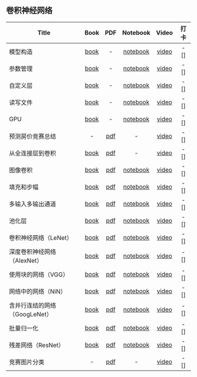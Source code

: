 ## 卷积神经网络
| Title | Book | PDF | Notebook | Video | 打卡 |
| --- | :---: | :---: | :---: | :---: | :---: |
| 模型构造 | [book](https://zh-v2.d2l.ai/chapter_deep-learning-computation/model-construction.html) |- |[notebook](https://courses.d2l.ai/zh-v2/assets/notebooks/chapter_deep-learning-computation/model-construction.slides.html) |[video](https://www.bilibili.com/video/BV1AK4y1P7vs) | - [] |
| 参数管理 | [book](https://zh-v2.d2l.ai/chapter_deep-learning-computation/parameters.html) |- |[notebook](https://courses.d2l.ai/zh-v2/assets/notebooks/chapter_deep-learning-computation/parameters.slides.html) |[video](https://www.bilibili.com/video/BV1AK4y1P7vs?p=2) | - [] |
| 自定义层 | [book](https://zh-v2.d2l.ai/chapter_deep-learning-computation/custom-layer.html) |- |[notebook](https://courses.d2l.ai/zh-v2/assets/notebooks/chapter_deep-learning-computation/custom-layer.slides.html) |[video](https://www.bilibili.com/video/BV1AK4y1P7vs?p=3) | - [] |
| 读写文件 | [book](https://zh-v2.d2l.ai/chapter_deep-learning-computation/read-write.html) |- |[notebook](https://courses.d2l.ai/zh-v2/assets/notebooks/chapter_deep-learning-computation/read-write.slides.html) |[video](https://www.bilibili.com/video/BV1AK4y1P7vs?p=4) | - [] |
| GPU | [book](https://zh-v2.d2l.ai/chapter_deep-learning-computation/use-gpu.html) |- |[notebook](https://courses.d2l.ai/zh-v2/assets/notebooks/chapter_deep-learning-computation/use-gpu.slides.html) |[video](https://www.bilibili.com/video/BV1z5411c7C1) | - [] |
| 预测房价竞赛总结 | - |[pdf](https://courses.d2l.ai/zh-v2/assets/pdfs/part-1_1.pdf) |- |[video](https://www.bilibili.com/video/BV15Q4y1o7vc) | - [] |
| 从全连接层到卷积 | [book](https://zh-v2.d2l.ai/chapter_convolutional-neural-networks/why-conv.html) |[pdf](https://courses.d2l.ai/zh-v2/assets/pdfs/part-1_2.pdf) |- |[video](https://www.bilibili.com/video/BV1L64y1m7Nh) | - [] |
| 图像卷积 | [book](https://zh-v2.d2l.ai/chapter_convolutional-neural-networks/conv-layer.html) |[pdf](https://courses.d2l.ai/zh-v2/assets/pdfs/part-1_3.pdf) |[notebook](https://courses.d2l.ai/zh-v2/assets/notebooks/chapter_convolutional-neural-networks/conv-layer.slides.html) |[video](https://www.bilibili.com/video/BV1L64y1m7Nh?p=2) | - [] |
| 填充和步幅 | [book](https://zh-v2.d2l.ai/chapter_convolutional-neural-networks/padding-and-strides.html) |[pdf](https://courses.d2l.ai/zh-v2/assets/pdfs/part-1_4.pdf) |[notebook](https://courses.d2l.ai/zh-v2/assets/notebooks/chapter_convolutional-neural-networks/padding-and-strides.slides.html) |[video](https://www.bilibili.com/video/BV1Th411U7UN) | - [] |
| 多输入多输出通道 | [book](https://zh-v2.d2l.ai/chapter_convolutional-neural-networks/channels.html) |[pdf](https://courses.d2l.ai/zh-v2/assets/pdfs/part-1_5.pdf) |[notebook](https://courses.d2l.ai/zh-v2/assets/notebooks/chapter_convolutional-neural-networks/channels.slides.html) |[video](https://www.bilibili.com/video/BV1MB4y1F7of) | - [] |
| 池化层 | [book](https://zh-v2.d2l.ai/chapter_convolutional-neural-networks/pooling.html) |[pdf](https://courses.d2l.ai/zh-v2/assets/pdfs/part-1_6.pdf) |[notebook](https://courses.d2l.ai/zh-v2/assets/notebooks/chapter_convolutional-neural-networks/pooling.slides.html) |[video](https://www.bilibili.com/video/BV1EV411j7nX) | - [] |
| 卷积神经网络（LeNet） | [book](https://zh-v2.d2l.ai/chapter_convolutional-neural-networks/lenet.html) |[pdf](https://courses.d2l.ai/zh-v2/assets/pdfs/part-1_7.pdf) |[notebook](https://courses.d2l.ai/zh-v2/assets/notebooks/chapter_convolutional-neural-networks/lenet.slides.html) |[video](https://www.bilibili.com/video/BV1t44y1r7ct/) | - [] |
| 深度卷积神经网络（AlexNet） | [book](https://zh-v2.d2l.ai/chapter_convolutional-modern/alexnet.html) |[pdf](https://courses.d2l.ai/zh-v2/assets/pdfs/part-1_8.pdf) |[notebook](https://courses.d2l.ai/zh-v2/assets/notebooks/chapter_convolutional-modern/alexnet.slides.html) |[video](https://www.bilibili.com/video/BV1h54y1L7oe/) | - [] |
| 使用块的网络（VGG） | [book](https://zh-v2.d2l.ai/chapter_convolutional-modern/vgg.html) |[pdf](https://courses.d2l.ai/zh-v2/assets/pdfs/part-1_9.pdf) |[notebook](https://courses.d2l.ai/zh-v2/assets/notebooks/chapter_convolutional-modern/vgg.slides.html) |[video](https://www.bilibili.com/video/BV1Ao4y117Pd/) | - [] |
| 网络中的网络（NiN） | [book](https://zh-v2.d2l.ai/chapter_convolutional-modern/nin.html) |[pdf](https://courses.d2l.ai/zh-v2/assets/pdfs/part-1_10.pdf) |[notebook](https://courses.d2l.ai/zh-v2/assets/notebooks/chapter_convolutional-modern/nin.slides.html) |[video](https://www.bilibili.com/video/BV1Uv411G71b/) | - [] |
| 含并行连结的网络（GoogLeNet） | [book](https://zh-v2.d2l.ai/chapter_convolutional-modern/googlenet.html) |[pdf](https://courses.d2l.ai/zh-v2/assets/pdfs/part-1_11.pdf) |[notebook](https://courses.d2l.ai/zh-v2/assets/notebooks/chapter_convolutional-modern/googlenet.slides.html) |[video](https://www.bilibili.com/video/BV1b5411g7Xo/) | - [] |
| 批量归一化 | [book](https://zh-v2.d2l.ai/chapter_convolutional-modern/batch-norm.html) |[pdf](https://courses.d2l.ai/zh-v2/assets/pdfs/part-1_12.pdf) |[notebook](https://courses.d2l.ai/zh-v2/assets/notebooks/chapter_convolutional-modern/batch-norm.slides.html) |[video](https://www.bilibili.com/video/BV1X44y1r77r/) | - [] |
| 残差网络（ResNet） | [book](https://zh-v2.d2l.ai/chapter_convolutional-modern/resnet.html) |[pdf](https://courses.d2l.ai/zh-v2/assets/pdfs/part-1_13.pdf) |[notebook](https://courses.d2l.ai/zh-v2/assets/notebooks/chapter_convolutional-modern/resnet.slides.html) |[video](https://www.bilibili.com/video/BV1bV41177ap/) | - [] |
| 竞赛图片分类 | - |[pdf](https://courses.d2l.ai/zh-v2/assets/pdfs/part-1_14.pdf) |- |[video](https://www.bilibili.com/video/BV1z64y1o7iz/) | - [] |
